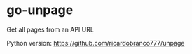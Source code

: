 # go-unpage
Get all pages from an API URL

Python version: https://github.com/ricardobranco777/unpage
